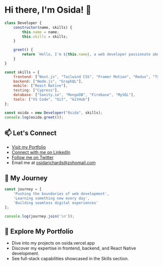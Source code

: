 # Hi there, I'm Osida! 👋

```javascript
class Developer {
    constructor(name, skills) {
        this.name = name;
        this.skills = skills;
    }

    greet() {
        return `Hello, I'm ${this.name}, a web developer passionate about full-stack development.`;
    }
}

const skills = {
    frontend: ["Next.js", "Tailwind CSS", "Framer Motion", "Redux", "TypeScript", "Figma"],
    backend: ["Node.js", "GraphQL"],
    mobile: ["React Native"],
    testing: ["Cypress"],
    database: ["Sanity.io", "MongoDB", "Firebase", "MySQL"],
    tools: ["VS Code", "Git", "GitHub"]
};

const osida = new Developer("Osida", skills);
console.log(osida.greet());
```

## 📫 Let's Connect

- [Visit my Portfolio](https://www.osida.dev)
- [Connect with me on LinkedIn](https://linkedin.com/in/osida)
- [Follow me on Twitter](https://twitter.com/osida_)
- Email me at [osidarichards@zohomail.com](mailto:osidarichards@zohomail.com)

## 🚀 My Journey

```javascript
const journey = [
    'Pushing the boundaries of web development',
    'Learning something new every day',
    'Building seamless digital experiences'
];

console.log(journey.join('\n'));
```

## 🚀 Explore My Portfolio

- Dive into my projects on osida.vercel.app
- Discover my expertise in frontend, backend, and React Native development.
- See full-stack capabilities showcased in the Skills section.
